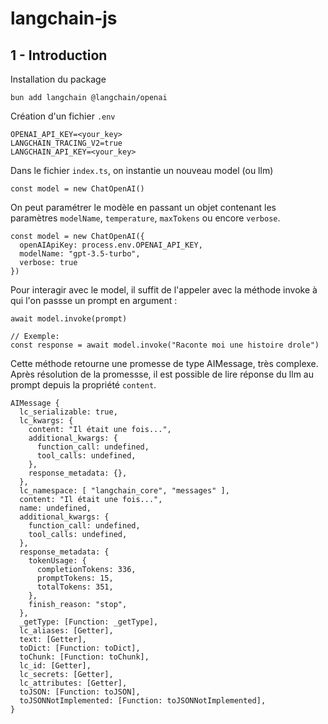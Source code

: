 # langchain-js

## 1 - Introduction

Installation du package
```
bun add langchain @langchain/openai
```

Création d'un fichier `.env`
```
OPENAI_API_KEY=<your_key>
LANGCHAIN_TRACING_V2=true
LANGCHAIN_API_KEY=<your_key>
```

Dans le fichier `index.ts`, on instantie un nouveau model (ou llm)
```
const model = new ChatOpenAI()
```
On peut paramétrer le modèle en passant un objet contenant les paramètres `modelName`, `temperature`, `maxTokens` ou encore `verbose`.

```
const model = new ChatOpenAI({
  openAIApiKey: process.env.OPENAI_API_KEY,
  modelName: "gpt-3.5-turbo",
  verbose: true
})
```

Pour interagir avec le model, il suffit de l'appeler avec la méthode invoke à qui l'on passse un prompt en argument :
```
await model.invoke(prompt)

// Exemple:
const response = await model.invoke("Raconte moi une histoire drole")
```
Cette méthode retourne une promesse de type AIMessage, très complexe. Après résolution de la promessse, il est possible de lire réponse du llm au prompt depuis la propriété `content`.

```
AIMessage {
  lc_serializable: true,
  lc_kwargs: {
    content: "Il était une fois...",
    additional_kwargs: {
      function_call: undefined,
      tool_calls: undefined,
    },
    response_metadata: {},
  },
  lc_namespace: [ "langchain_core", "messages" ],
  content: "Il était une fois...",
  name: undefined,
  additional_kwargs: {
    function_call: undefined,
    tool_calls: undefined,
  },
  response_metadata: {
    tokenUsage: {
      completionTokens: 336,
      promptTokens: 15,
      totalTokens: 351,
    },
    finish_reason: "stop",
  },
  _getType: [Function: _getType],
  lc_aliases: [Getter],
  text: [Getter],
  toDict: [Function: toDict],
  toChunk: [Function: toChunk],
  lc_id: [Getter],
  lc_secrets: [Getter],
  lc_attributes: [Getter],
  toJSON: [Function: toJSON],
  toJSONNotImplemented: [Function: toJSONNotImplemented],
}
```
